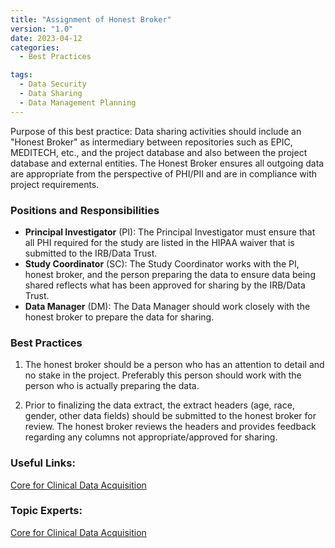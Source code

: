 ```yaml
---
title: "Assignment of Honest Broker"
version: "1.0"
date: 2023-04-12
categories:
  - Best Practices

tags:
  - Data Security
  - Data Sharing
  - Data Management Planning
---
```


Purpose of this best practice:  Data sharing activities should include an "Honest Broker" as intermediary between repositories such as EPIC, MEDITECH, etc., and the project database and also between the project database and external entities. The Honest Broker ensures all outgoing data are appropriate from the perspective of PHI/PII and are in compliance with project requirements.




### Positions and Responsibilities

  - **Principal Investigator** (PI): The Principal Investigator must ensure that all PHI required for the study are listed in the HIPAA waiver that is submitted to the IRB/Data Trust.
  - **Study Coordinator** (SC): The Study Coordinator works with the PI, honest broker, and the person preparing the data to ensure data being shared reflects what has been approved for sharing by the IRB/Data Trust.
  - **Data Manager** (DM): The Data Manager should work closely with the honest broker to prepare the data for sharing.




### Best Practices

  1. The honest broker should be a person who has an attention to detail and no stake in the project. Preferably this person should work with the person who is actually preparing the data. 

  2. Prior to finalizing the data extract, the extract headers (age, race, gender, other data fields) should be submitted to the honest broker for review. The honest broker reviews the headers and provides feedback regarding any columns not appropriate/approved for sharing. 




### Useful Links:

  [Core for Clinical Data Acquisition](https://ictr.johnshopkins.edu/programs_resources/programs-resources/i2c/center-for-clinical-data-analysis-ccda/)




### Topic Experts:

  [Core for Clinical Data Acquisition](https://ictr.johnshopkins.edu/programs_resources/programs-resources/i2c/center-for-clinical-data-analysis-ccda/)
